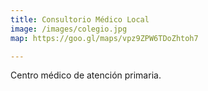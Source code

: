```yaml
---
title: Consultorio Médico Local
image: /images/colegio.jpg
map: https://goo.gl/maps/vpz9ZPW6TDoZhtoh7

---
```

Centro médico de atención primaria.
